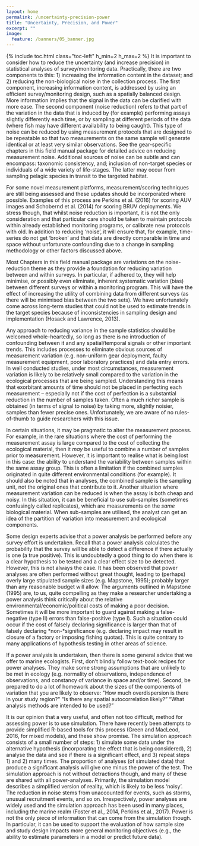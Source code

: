 ```yaml
---
layout: home
permalink: /uncertainty-precision-power
title: "Uncertainty, Precision, and Power"
excerpt: ""
image:
  feature: /banners/05_banner.jpg
---
```

{% include toc.html class="toc-left" h_min=2 h_max=2 %}
It is important to consider how to reduce the uncertainty (and increase precision) in statistical analyses of survey/monitoring data. Practically, there are two components to this: 1) increasing the information content in the dataset; and 2) reducing the non-biological noise in the collection process. The first component, increasing information content, is addressed by using an efficient survey/monitoring design, such as a spatially balanced design. More information implies that the signal in the data can be clarified with more ease. The second component (noise reduction) refers to that part of the variation in the data that is induced by (for example) performing assays slightly differently each time, or by sampling at different periods of the data (where fish may have different availability to being caught). This type of noise can be reduced by using measurement protocols that are designed to be repeatable so that two measurements on the same sample will generate identical or at least very similar observations. See the gear-specific chapters in this field manual package for detailed advice on reducing measurement noise. Additional sources of noise can be subtle and can encompass: taxonomic consistency, and; inclusion of non-target species or individuals of a wide variety of life-stages. The latter may occur from sampling pelagic species in transit to the targeted habitat.

 

For some novel measurement platforms, measurement/scoring techniques are still being assessed and these updates should be incorporated where possible. Examples of this process are Perkins et al. (2016) for scoring AUV images and Schobernd et al. (2014) for scoring BRUV deployments. We stress though, that whilst noise reduction is important, it is not the only consideration and that particular care should be taken to maintain protocols within already established monitoring programs, or calibrate new protocols with old. In addition to reducing ‘noise’, it will ensure that, for example, time-series do not get ‘broken’ and that data are directly comparable in time and space without unfortunate confounding due to a change in sampling methodology or other factors discussed above.

 

Most Chapters in this field manual package are variations on the noise-reduction theme as they provide a foundation for reducing variation between and within surveys. In particular, if adhered to, they will help minimise, or possibly even eliminate, inherent systematic variation (bias) between different surveys or within a monitoring program. This will have the effect of increasing the utility of combining data from different surveys (as there will be minimised bias between the two sets). We have unfortunately come across long-term studies that could not be used to estimate trends in the target species because of inconsistencies in sampling design and implementation (Hosack and Lawrence, 2013).

 

Any approach to reducing variance in the sample statistics should be welcomed whole-heartedly, so long as there is no introduction of confounding between it and any spatial/temporal signals or other important trends. This includes processes to eliminate obvious sources of measurement variation (e.g. non-uniform gear deployment, faulty measurement equipment, poor laboratory practices) and data entry errors. In well conducted studies, under most circumstances, measurement variation is likely to be relatively small compared to the variation in the ecological processes that are being sampled. Understanding this means that exorbitant amounts of time should not be placed in perfecting each measurement – especially not if the cost of perfection is a substantial reduction in the number of samples taken. Often a much richer sample is obtained (in terms of signal to noise) by taking more, slightly noisier, samples than fewer precise ones. Unfortunately, we are aware of no rules-of-thumb to guide researchers with this issue.

 

In certain situations, it may be pragmatic to alter the measurement process.  For example, in the rare situations where the cost of performing the measurement assay is large compared to the cost of collecting the ecological material, then it *may* be useful to combine a number of samples prior to measurement.  However, it is important to realise what is being lost in this case: the ability to understand the variability between samples within the same assay group. This is often a limitation if the combined samples originated in quite different environmental conditions (for example). It should also be noted that in analyses, the combined sample is the sampling unit, not the original ones that contribute to it.  Another situation where measurement variation can be reduced is when the assay is both cheap and noisy. In this situation, it can be beneficial to use sub-samples (sometimes confusingly called replicates), which are measurements on the *same* biological material. When sub-samples are utilised, the analyst can get an idea of the partition of variation into measurement and ecological components.

 

Some design experts advise that a power analysis be performed before any survey effort is undertaken. Recall that a power analysis calculates the probability that the survey will be able to detect a difference if there actually is one (a true positive). This is undoubtedly a good thing to do when there is a clear hypothesis to be tested and a clear effect size to be detected. However, this is not always the case. It has been observed that power analyses are often performed without great thought, leading to (perhaps) overly large stipulated sample sizes (e.g. Mapstone, 1995); probably larger than any reasonable budget will allow. The arguments outlined in Mapstone (1995) are, to us, quite compelling as they make a researcher undertaking a power analysis think critically about the relative environmental/economic/political costs of making a poor decision. Sometimes it will be more important to guard against making a false-negative (type II) errors than false-positive (type I). Such a situation could occur if the cost of falsely declaring significance is larger than that of falsely declaring *non-*significance (e.g. declaring impact may result in closure of a factory or imposing fishing quotas). This is quite contrary to many applications of hypothesis testing in other areas of science.

 

If a power analysis is undertaken, then there is some general advice that we offer to marine ecologists. First, don’t blindly follow text-book recipes for power analyses. They make some strong assumptions that are unlikely to be met in ecology (e.g. normality of observations, independence of observations, and constancy of variance in space and/or time). Second, be prepared to do a lot of homework about the sizes of the components of variation that you are likely to observe: "How much overdispersion is there in your study region?" “Is there any spatial autocorrelation likely?” “What analysis methods are intended to be used?”

 

It is our opinion that a very useful, and often not too difficult, method for assessing power is to use simulation. There have recently been attempts to provide simplified R-based tools for this process (Green and MacLeod, 2016, for mixed models), and these show promise. The simulation approach consists of a small number of steps: 1) simulate some data under the alternative hypothesis (incorporating the effect that is being considered), 2) analyse the data and see if there is a significant effect, and 3) repeat steps 1) and 2) many times. The proportion of analyses (of simulated data) that produce a significant analysis will give one minus the power of the test. The simulation approach is not without detractions though, and many of these are shared with all power-analyses. Primarily, the simulation model describes a simplified version of reality, which is likely to be less ‘noisy’. The reduction in noise stems from unaccounted for events, such as storms, unusual recruitment events, and so on. Irrespectively, power analyses are widely used and the simulation approach has been used in many places, including the marine realm (Foster et al., 2014, Perkins et al., 2017). Power is not the only piece of information that can come from the simulation though. In particular, it can be used to support the evaluation of how sample size and study design impacts more general monitoring objectives (e.g., the ability to estimate parameters in a model or predict future data).

